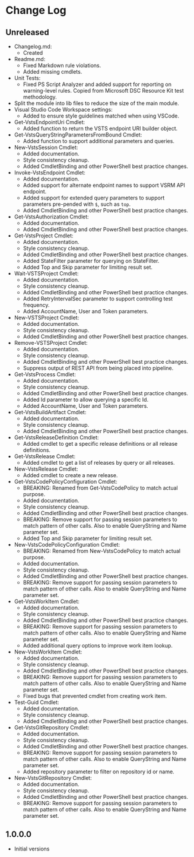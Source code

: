 # Change Log

## Unreleased

- Changelog.md:
  - Created
- Readme.md:
  - Fixed Markdown rule violations.
  - Added missing cmdlets.
- Unit Tests:
  - Fixed PS Script Analyzer and added support for reporting on
    warning-level rules. Copied from Microsoft DSC Resource Kit
    test methodology.
- Split the module into lib files to reduce the size of the main
  module.
- Visual Studio Code Workspace settings:
  - Added to ensure style guidelines matched when using VSCode.
- Get-VstsEndpointUri Cmdlet:
  - Added function to return the VSTS endpoint URI builder object.
- Get-VstsQueryStringParametersFromBound Cmdlet:
  - Added function to support additional parameters and queries.
- New-VstsSession Cmdlet:
  - Added documentation.
  - Style consistency cleanup.
  - Added CmdletBinding and other PowerShell best practice changes.
- Invoke-VstsEndpoint Cmdlet:
  - Added documentation.
  - Added support for alternate endpoint names to support VSRM
    API endpoint.
  - Added support for extended query parameters to support
    parameters pre-pended with `$`, such as `top`.
  - Added CmdletBinding and other PowerShell best practice changes.
- Get-VstsAuthorization Cmdlet:
  - Added documentation.
  - Added CmdletBinding and other PowerShell best practice changes.
- Get-VstsProject Cmdlet:
  - Added documentation.
  - Style consistency cleanup.
  - Added CmdletBinding and other PowerShell best practice changes.
  - Added StateFilter parameter for querying on StateFilter.
  - Added Top and Skip parameter for limiting result set.
- Wait-VSTSProject Cmdlet:
  - Added documentation.
  - Style consistency cleanup.
  - Added CmdletBinding and other PowerShell best practice changes.
  - Added RetryIntervalSec parameter to support controlling test
    frequency.
  - Added AccountName, User and Token parameters.
- New-VSTSProject Cmdlet:
  - Added documentation.
  - Style consistency cleanup.
  - Added CmdletBinding and other PowerShell best practice changes.
- Remove-VSTSProject Cmdlet:
  - Added documentation.
  - Style consistency cleanup.
  - Added CmdletBinding and other PowerShell best practice changes.
  - Suppress output of REST API from being placed into pipeline.
- Get-VstsProcess Cmdlet:
  - Added documentation.
  - Style consistency cleanup.
  - Added CmdletBinding and other PowerShell best practice changes.
  - Added Id parameter to allow querying a specific Id.
  - Added AccountName, User and Token parameters.
- Get-VstsBuildArtifact Cmdlet:
  - Added documentation.
  - Style consistency cleanup.
  - Added CmdletBinding and other PowerShell best practice changes.
- Get-VstsReleaseDefinition Cmdlet:
  - Added cmdlet to get a specific release definitions or all
    release definitions.
- Get-VstsRelease Cmdlet:
  - Added cmdlet to get a list of releases by query or all
    releases.
- New-VstsRelease Cmdlet:
  - Added cmdlet to create a new release.
- Get-VstsCodePolicyConfiguration Cmdlet:
  - BREAKING: Renamed from Get-VstsCodePolicy to match actual purpose.
  - Added documentation.
  - Style consistency cleanup.
  - Added CmdletBinding and other PowerShell best practice changes.
  - BREAKING: Remove support for passing session parameters to match
    pattern of other calls. Also to enable QueryString and Name
    parameter set.
  - Added Top and Skip parameter for limiting result set.
- New-VstsCodePolicyConfiguration Cmdlet:
  - BREAKING: Renamed from New-VstsCodePolicy to match actual purpose.
  - Added documentation.
  - Style consistency cleanup.
  - Added CmdletBinding and other PowerShell best practice changes.
  - BREAKING: Remove support for passing session parameters to match
    pattern of other calls. Also to enable QueryString and Name
    parameter set.
- Get-VstsWorkItem Cmdlet:
  - Added documentation.
  - Style consistency cleanup.
  - Added CmdletBinding and other PowerShell best practice changes.
  - BREAKING: Remove support for passing session parameters to match
    pattern of other calls. Also to enable QueryString and Name
    parameter set.
  - Added additional query options to improve work item lookup.
- New-VstsWorkItem Cmdlet:
  - Added documentation.
  - Style consistency cleanup.
  - Added CmdletBinding and other PowerShell best practice changes.
  - BREAKING: Remove support for passing session parameters to match
    pattern of other calls. Also to enable QueryString and Name
    parameter set.
  - Fixed bugs that prevented cmdlet from creating work item.
- Test-Guid Cmdlet:
  - Added documentation.
  - Style consistency cleanup.
  - Added CmdletBinding and other PowerShell best practice changes.
- Get-VstsGitRepository Cmdlet:
  - Added documentation.
  - Style consistency cleanup.
  - Added CmdletBinding and other PowerShell best practice changes.
  - BREAKING: Remove support for passing session parameters to match
    pattern of other calls. Also to enable QueryString and Name
    parameter set.
  - Added repository parameter to filter on repository id or name.
- New-VstsGitRepository Cmdlet:
  - Added documentation.
  - Style consistency cleanup.
  - Added CmdletBinding and other PowerShell best practice changes.
  - BREAKING: Remove support for passing session parameters to match
    pattern of other calls. Also to enable QueryString and Name
    parameter set.

## 1.0.0.0

- Initial versions
